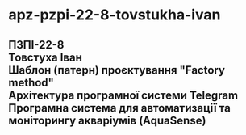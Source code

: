 # apz-pzpi-22-8-tovstukha-ivan  
ПЗПІ-22-8  
Товстуха Іван  
Шаблон (патерн) проєктування "Factory method"  
Архітектура програмної системи Telegram  
Програмна система для автоматизації та моніторингу акваріумів (AquaSense)  
--- 
